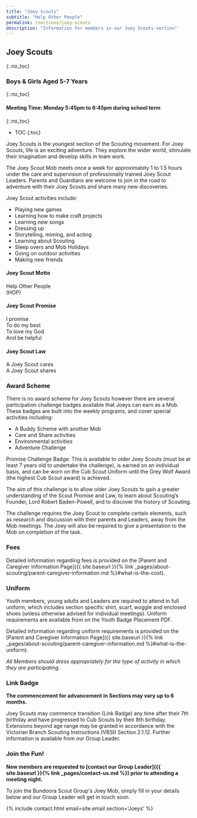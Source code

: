 ```yaml
---
title: "Joey Scouts"
subtitle: "Help Other People"
permalink: /sections/joey-scouts
description: "Information for members in our Joey Scouts section"
---
```


## Joey Scouts
{:.no_toc}

### Boys & Girls Aged 5-7 Years
{:.no_toc}

#### Meeting Time: Monday 5:45pm to 6:45pm during school term
{:.no_toc}

- TOC
{:toc}

Joey Scouts is the youngest section of the Scouting movement. For Joey Scouts, life is an exciting adventure. They explore the wider world, stimulate their imagination and develop skills in team work.

The Joey Scout Mob meets once a week for approximately 1 to 1.5 hours under the care and supervision of professionally trained Joey Scout Leaders. Parents and Guardians are welcome to join in the road to adventure with their Joey Scouts and share many new discoveries.

Joey Scout activities include:

 * Playing new games
 * Learning how to make craft projects
 * Learning new songs
 * Dressing up
 * Storytelling, miming, and acting
 * Learning about Scouting
 * Sleep overs and Mob Holidays
 * Going on outdoor activities
 * Making new friends

#### Joey Scout Motto

Help Other People  
(HOP)

#### Joey Scout Promise

I promise  
To do my best  
To love my God  
And be helpful

#### Joey Scout Law

A Joey Scout cares  
A Joey Scout shares  

### Award Scheme

There is no award scheme for Joey Scouts however there are several participation challenge badges available that Joeys can earn as a Mob. These badges are built into the weekly programs, and cover special activities including:

 * A Buddy Scheme with another Mob
 * Care and Share activities
 * Environmental activities
 * Adventure Challenge

Promise Challenge Badge: This is available to older Joey Scouts (must be at least 7 years old to undertake the challenge), is earned on an individual basis, and can be worn on the Cub Scout Uniform until the Grey Wolf Award (the highest Cub Scout award) is achieved.

The aim of this challenge is to allow older Joey Scouts to gain a greater understanding of the Scout Promise and Law, to learn about Scouting’s Founder, Lord Robert Baden-Powell, and to discover the history of Scouting.

The challenge requires the Joey Scout to complete certain elements, such as research and discussion with their parents and Leaders, away from the Mob meetings. The Joey will also be required to give a presentation to the Mob on completion of the task.

### Fees

Detailed information regarding fees is provided on the [Parent and Caregiver Information Page]({{ site.baseurl }}{% link _pages/about-scouting/parent-caregiver-information.md %}#what-is-the-cost).

### Uniform

Youth members, young adults and Leaders are required to attend in full uniform, which includes section specific shirt, scarf, woggle and enclosed shoes (unless otherwise advised for individual meetings). Uniform requirements are available from on the Youth Badge Placement PDF.

Detailed information regarding uniform requirements is provided on the [Parent and Caregiver Information Page]({{ site.baseurl }}{% link _pages/about-scouting/parent-caregiver-information.md %}#what-is-the-uniform).

*All Members should dress appropriately for the type of activity in which they are participating.*

### Link Badge

**The commencement for advancement in Sections may vary up to 6 months.**

Joey Scouts may commence transition (Link Badge) any time after their 7th birthday and have progressed to Cub Scouts by their 8th birthday. Extensions beyond age range may be granted in accordance with the Victorian Branch Scouting Instructions (VBSI) Section 2.1.12. Further information is available from our Group Leader.

### Join the Fun!

**New members are requested to [contact our Group Leader]({{ site.baseurl }}{% link _pages/contact-us.md %}) prior to attending a meeting night.**

To join the Bundoora Scout Group's Joey Mob, simply fill in your details below and our Group Leader will get in touch soon.

{% include contact.html email=site.email section='Joeys' %}